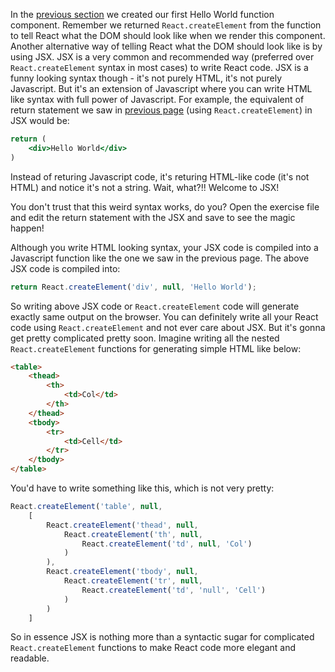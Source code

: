 In the [previous section](/tutorial/hello-world) we created our first Hello World function component. Remember we returned `React.createElement` from the function to tell React what the DOM should look like when we render this component. Another alternative way of telling React what the DOM should look like is by using JSX. JSX is a very common and recommended way (preferred over `React.createElement` syntax in most cases) to write React code. JSX is a funny looking syntax though - it's not purely HTML, it's not purely Javascript. But it's an extension of Javascript where you can write HTML like syntax with full power of Javascript. For example, the equivalent of return statement we saw in [previous page](/tutorial/hello-world) (using `React.createElement`) in JSX would be:

```jsx
return (
    <div>Hello World</div>
)
```

Instead of returing Javascript code, it's returing HTML-like code (it's not HTML) and notice it's not a string. Wait, what?!! Welcome to JSX!

You don't trust that this weird syntax works, do you? Open the exercise file and edit the return statement with the JSX and save to see the magic happen!

<!--exercise-->

Although you write HTML looking syntax, your JSX code is compiled into a Javascript function like the one we saw in the previous page. The above JSX code is compiled into:

```jsx
return React.createElement('div', null, 'Hello World');
```

So writing above JSX code or `React.createElement` code will generate exactly same output on the browser. You can definitely write all your React code using `React.createElement` and not ever care about JSX. But it's gonna get pretty complicated pretty soon. Imagine writing all the nested `React.createElement` functions for generating simple HTML like below:

```html
<table>
    <thead>
        <th>
            <td>Col</td>
        </th>
    </thead>
    <tbody>
        <tr>
            <td>Cell</td>
        </tr>
    </tbody>
</table>
```
You'd have to write something like this, which is not very pretty:
```js
React.createElement('table', null, 
    [
        React.createElement('thead', null, 
            React.createElement('th', null,
                React.createElement('td', null, 'Col')
            )
        ),
        React.createElement('tbody', null, 
            React.createElement('tr', null,
                React.createElement('td', 'null', 'Cell')
            )
        )
    ]
```
So in essence JSX is nothing more than a syntactic sugar for complicated `React.createElement` functions to make React code more elegant and readable.
